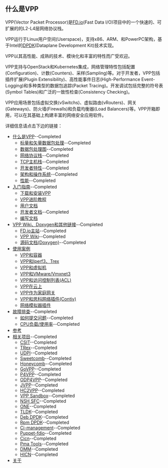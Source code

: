 ## 什么是VPP
VPP(Vector Packet Processor)是[FD.io](https://fd.io/)(Fast Data I/O)项目中的一个快速的、可扩展的的L2-L4层网络协议栈。

VPP运行于Linux用户空间(Userspace)，支持x86、ARM、和PowerPC架构，基于Intel的[DPDK](https://www.dpdk.org/)(Dataplane Development Kit)技术实现。

VPP以其高性能、成熟的技术、模块化和丰富的特性而广受欢迎。

VPP支持与OpenStack和Kubernetes集成，网络管理特性包括配置(Configuration)、计数(Counters)、采样(Sampling)等。对于开发者，VPP包括插件扩展(Plugin Extensibility)、高性能事件日志(High-Performance Event-Logging)和多种类型的数据包追踪(Packet Tracing)。开发调试包括完整的符号表(Symbol Tables)和广泛的一致性检查(Consistency Checking)。

VPP应用场景包括虚拟交换(vSwitchs)、虚拟路由(vRouters)、网关(Gateways)、防火墙(Firewalls)和负载均衡器(Load Balancers)等。VPP开箱即用，可以在其基础上构建丰富的网络安全应用软件。

详细信息请点击下边的链接：
* [什么是VPP](https://github.com/penybai/vpp-docs)--Completed
  - [标量和矢量数据包处理](https://github.com/penybai/vpp-docs/blob/master/The-Vector-Packet-Processor/Scalar-vs-Vector-packet-processing.md)--Completed
  - [数据包处理图](https://github.com/penybai/vpp-docs/blob/master/The-Vector-Packet-Processor/The-Packet-Processing-Graph.md)--Completed
  - [网络协议栈](https://github.com/penybai/vpp-docs/blob/master/The-Vector-Packet-Processor/Network-Stack.md)--Completed
  - [TCP主机栈](https://github.com/penybai/vpp-docs/blob/master/The-Vector-Packet-Processor/TCP-Host-Stack.md)--Completed
  - [开发者特性](https://github.com/penybai/vpp-docs/blob/master/The-Vector-Packet-Processor/Features-for-Developers.md)--Completed
  - [架构和操作系统](https://github.com/penybai/vpp-docs/blob/master/The-Vector-Packet-Processor/Architectures-and-Operating-Systems.md)--Completed
  - [性能](https://github.com/penybai/vpp-docs/blob/master/The-Vector-Packet-Processor/Performance.md)--Completed
* [入门指南](https://github.com/penybai/vpp-docs/blob/master/Getting-Started/Getting-Started.md)--Completed
  - [下载和安装VPP](https://github.com/penybai/vpp-docs/blob/master/Getting-Started/Downloading-and-Installing-VPP/Downloading-and-Installing-VPP.md)
  - [VPP进阶教程](https://github.com/penybai/vpp-docs/blob/master/Getting-Started/Porgressive-VPP-Tutorial/Porgressive-VPP-Tutorial.md)
  - [用户文档](https://github.com/penybai/vpp-docs/blob/master/Getting-Started/For-Users/For-Users.md)
  - [开发者文档](https://github.com/penybai/vpp-docs/blob/master/Getting-Started/For-Developers/For-Developers.md)--Completed
  - [编写文档](https://github.com/penybai/vpp-docs/blob/master/Getting-Started/Writting-Documents/Writting-Documents.md)
* [VPP Wiki、Doxygen和其他链接](https://github.com/penybai/vpp-docs/blob/master/VPP-Wiki-Doxygen-and-Other-Links/VPP-Wiki-Doxygen-and-Other-Links.md)--Completed
  - [FD.io主站](https://github.com/penybai/vpp-docs/blob/master/VPP-Wiki-Doxygen-and-Other-Links/VPP-Wiki-Doxygen-and-Other-Links.md#FD.io主站)--Completed
  - [VPP Wiki](https://github.com/penybai/vpp-docs/blob/master/VPP-Wiki-Doxygen-and-Other-Links/VPP-Wiki-Doxygen-and-Other-Links.md#VPP-Wiki)--Completed
  - [源码文档(Doxygen)](https://github.com/penybai/vpp-docs/blob/master/VPP-Wiki-Doxygen-and-Other-Links/VPP-Wiki-Doxygen-and-Other-Links.md#源码文档(Doxygen))--Completed
* [使用案例](https://github.com/penybai/vpp-docs/blob/master/Use-Cases.md)
  - [VPP和容器](https://github.com/penybai/vpp-docs/blob/master/VPP-with-Containers.md)
  - [VPP和Iperf3、Trex](https://github.com/penybai/vpp-docs/blob/master/VPP-with-Iperf3-and-Trex.md)
  - [VPP和虚拟机](https://github.com/penybai/vpp-docs/blob/master/FD_io-VPP-with-Virutal-Machines.md)
  - [VPP和VMware/Vmxnet3](https://github.com/penybai/vpp-docs/blob/master/VPP-with-WMware-Vmxnet3.md)
  - [VPP和访问控制列表(ACL)](https://github.com/penybai/vpp-docs/blob/master/Access-Control-List-with-FD_io-VPP.md)
  - [VPP在云上](https://github.com/penybai/vpp-docs/blob/master/VPP-inside-the-Cloud.md)
  - [VPP作为家庭网关](https://github.com/penybai/vpp-docs/blob/master/Using-VPP-as-a-Home-Gateway.md)
  - [VPP和思科网络插件(Contiv)](https://github.com/penybai/vpp-docs/blob/master/Contiv-VPP.md)
  - [网络模拟器插件](https://github.com/penybai/vpp-docs/blob/master/Network-Simulator-Plugin.md)
* [故障排查](https://github.com/penybai/vpp-docs/blob/master/Troubleshooting/Troubleshooting.md)--Completed
  - [如何提交问题](https://github.com/penybai/vpp-docs/blob/master/Troubleshooting/How-to-Report-an-Issue/How-to-Report-an-Issue.md)--Completed
  - [CPU负载/使用率](https://github.com/penybai/vpp-docs/blob/master/Troubleshooting/CPU-Load-Usage/CPU-Load-Usage.md)--Completed
* [参考](https://github.com/penybai/vpp-docs/blob/master/Reference.md)
* [相关项目](https://github.com/penybai/vpp-docs/blob/master/Related-Projects/Related-Projects.md)--Completed
  - [CSIT](https://github.com/penybai/vpp-docs/blob/master/Related-Projects/Related-Projects.md#CSIT)--Completed
  - [TRex](https://github.com/penybai/vpp-docs/blob/master/Related-Projects/Related-Projects.md#TRex)--Completed
  - [UDPI](https://github.com/penybai/vpp-docs/blob/master/Related-Projects/Related-Projects.md#UDPI)--Completed
  - [Sweetcomb](https://github.com/penybai/vpp-docs/blob/master/Related-Projects/Related-Projects.md#Sweetcomb)--Completed
  - [Honeycomb](https://github.com/penybai/vpp-docs/blob/master/Related-Projects/Related-Projects.md#Honeycomb)--Completed
  - [GoVPP](https://github.com/penybai/vpp-docs/blob/master/Related-Projects/Related-Projects.md#GoVPP)--Completed
  - [P4VPP](https://github.com/penybai/vpp-docs/blob/master/Related-Projects/Related-Projects.md#P4VPP)--Completed
  - [ODP4VPP](https://github.com/penybai/vpp-docs/blob/master/Related-Projects/Related-Projects.md#ODP4VPP)--Completed
  - [JVPP](https://github.com/penybai/vpp-docs/blob/master/Related-Projects/Related-Projects.md#JVPP)--Completed
  - [HC2VPP](https://github.com/penybai/vpp-docs/blob/master/Related-Projects/Related-Projects.md#HC2VPP)--Completed
  - [VPP Sandbox](https://github.com/penybai/vpp-docs/blob/master/Related-Projects/Related-Projects.md#VPP-Sandbox)--Completed
  - [NSH SFC](https://github.com/penybai/vpp-docs/blob/master/Related-Projects/Related-Projects.md#NSH-SFC)--Completed
  - [ONE](https://github.com/penybai/vpp-docs/blob/master/Related-Projects/Related-Projects.md#ONE)--Completed
  - [TLDK](https://github.com/penybai/vpp-docs/blob/master/Related-Projects/Related-Projects.md#TLDK)--Completed
  - [Deb DPDK](https://github.com/penybai/vpp-docs/blob/master/Related-Projects/Related-Projects.md#Deb-DPDK)--Completed
  - [Rpm DPDK](https://github.com/penybai/vpp-docs/blob/master/Related-Projects/Related-Projects.md#Rpm-DPDK)--Completed
  - [Ci-management](https://github.com/penybai/vpp-docs/blob/master/Related-Projects/Related-Projects.md#Ci-management)--Completed
  - [Puppet-fdio](https://github.com/penybai/vpp-docs/blob/master/Related-Projects/Related-Projects.md#Puppet-fdio)--Completed
  - [Cicn](https://github.com/penybai/vpp-docs/blob/master/Related-Projects/Related-Projects.md#Cicn)--Completed
  - [Pma Tools](https://github.com/penybai/vpp-docs/blob/master/Related-Projects/Related-Projects.md#Pma-Tools)--Completed
  - [DMM](https://github.com/penybai/vpp-docs/blob/master/Related-Projects/Related-Projects.md#DMM)--Completed
  - [HICN](https://github.com/penybai/vpp-docs/blob/master/Related-Projects/Related-Projects.md#HICN)--Completed
* [关于](https://github.com/penybai/vpp-docs/blob/master/About.md)